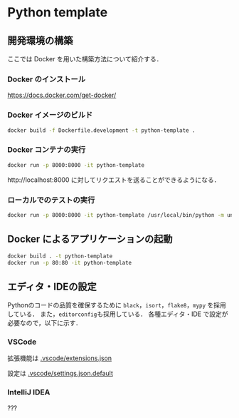 # Python template

## 開発環境の構築

ここでは Docker を用いた構築方法について紹介する．

### Docker のインストール

https://docs.docker.com/get-docker/

### Docker イメージのビルド

```bash
docker build -f Dockerfile.development -t python-template .
```

### Docker コンテナの実行

```bash
docker run -p 8000:8000 -it python-template
```

http://localhost:8000 に対してリクエストを送ることができるようになる．

### ローカルでのテストの実行

```bash
docker run -p 8000:8000 -it python-template /usr/local/bin/python -m unittest discover
```

## Docker によるアプリケーションの起動

```bash
docker build . -t python-template
docker run -p 80:80 -it python-template
```

## エディタ・IDEの設定

Pythonのコードの品質を確保するために `black`，`isort`，`flake8`，`mypy` を採用している．
また，`editorconfig`も採用している．
各種エディタ・IDE で設定が必要なので，以下に示す．

### VSCode

拡張機能は [.vscode/extensions.json](.vscode/extensions.json)

設定は [.vscode/settings.json.default](.vscode/settings.json.default)

### IntelliJ IDEA

???

